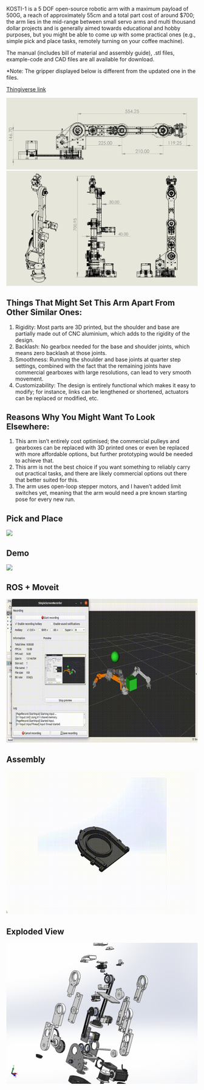 KOSTI-1 is a 5 DOF open-source robotic arm with a maximum payload of 500G, a reach of approximately 55cm and a total part cost of around $700; the arm lies in the mid-range between small servo arms and multi thousand dollar projects and is generally aimed towards educational and hobby purposes, but you might be able to come up with some practical ones (e.g., simple pick and place tasks, remotely turning on your coffee machine).

The manual (includes bill of material and assembly guide), .stl files, example-code and CAD files are all available for download.

*Note: The gripper displayed below is different from the updated one in the files.

[Thingiverse link](https://www.thingiverse.com/thing:6147832)

![](https://github.com/A7med205/kosti-1/blob/main/Media/dr1.PNG)
![](https://github.com/A7med205/kosti-1/blob/main/Media/dr2.PNG)

## Things That Might Set This Arm Apart From Other Similar Ones:

1.	Rigidity: Most parts are 3D printed, but the shoulder and base are partially made out of CNC aluminium, which adds to the rigidity of the design.
2.	Backlash: No gearbox needed for the base and shoulder joints, which means zero backlash at those joints.
3.	Smoothness: Running the shoulder and base joints at quarter step settings, combined with the fact that the remaining joints have commercial gearboxes with large resolutions, can lead to very smooth movement.
4.	Customizability: The design is entirely functional which makes it easy to modify; for instance, links can be lengthened or shortened, actuators can be replaced or modified, etc.

## Reasons Why You Might Want To Look Elsewhere:

1.	This arm isn’t entirely cost optimised; the commercial pulleys and gearboxes can be replaced with 3D printed ones or even be replaced with more affordable options, but further prototyping would be needed to achieve that.
2.	This arm is not the best choice if you want something to reliably carry out practical tasks, and there are likely commercial options out there that better suited for this.
3.	The arm uses open-loop stepper motors, and I haven’t added limit switches yet, meaning that the arm would need a pre known starting pose for every new run.


## Pick and Place
![](https://github.com/A7med205/kosti-1/blob/main/Media/pick.gif)

## Demo
![](https://github.com/A7med205/kosti-1/blob/main/Media/demo.gif)

## ROS + Moveit
![](https://github.com/A7med205/kosti-1/blob/main/Media/ROS.gif)

## Assembly
![](https://github.com/A7med205/kosti-1/blob/main/Media/assembly.gif)

## Exploded View
![](https://github.com/A7med205/kosti-1/blob/main/Media/explode.png)
